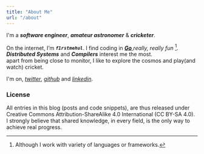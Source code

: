 ```yaml
---
title: "About Me"
url: "/about"
---
```


I'm a **_software engineer_**, **_amateur astronomer_** & **_cricketer_**.

On the internet, I’m **_`f1rstmehul`_**. I find coding in [ **_Go_** ](https://go.dev) _really, really fun_ [^1].  
**_Distributed Systems_** and **_Compilers_** interest me the most.  
apart from being close to monitor, I like to explore the cosmos and play(and watch) cricket.

I'm on, [_twitter_](https://twitter.com/f1rstmehul/), [_github_](https:/github.com/f1rstmehul/) and [_linkedin_](https://www.linkedin.com/in/f1rstmehul/).

### License

All entries in this blog (posts and code snippets), are thus released under Creative Commons
Attribution-ShareAlike 4.0 International (CC BY-SA 4.0). I strongly believe that shared knowledge,
in every field, is the only way to achieve real progress.

[^1]: Although I work with variety of languages or frameworks.
